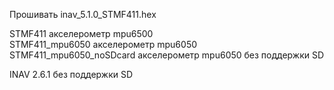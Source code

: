 
Прошивать inav_5.1.0_STMF411.hex

STMF411				акселерометр mpu6500  
STMF411_mpu6050			акселерометр mpu6050  
STMF411_mpu6050_noSDcard	акселерометр mpu6050 без поддержки SD  

INAV 2.6.1 без поддержки SD
